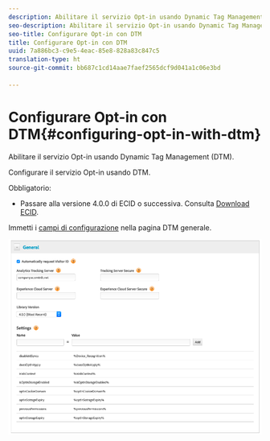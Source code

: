 ```yaml
---
description: Abilitare il servizio Opt-in usando Dynamic Tag Management (DTM).
seo-description: Abilitare il servizio Opt-in usando Dynamic Tag Management (DTM).
seo-title: Configurare Opt-in con DTM
title: Configurare Opt-in con DTM
uuid: 7a886bc3-c9e5-4eac-85e8-828a83c847c5
translation-type: ht
source-git-commit: bb687c1cd14aae7faef2565dcf9d041a1c06e3bd

---
```



# Configurare Opt-in con DTM{#configuring-opt-in-with-dtm}

Abilitare il servizio Opt-in usando Dynamic Tag Management (DTM).

Configurare il servizio Opt-in usando DTM.

Obbligatorio:

* Passare alla versione 4.0.0 di ECID o successiva. Consulta [Download ECID](https://github.com/Adobe-Marketing-Cloud/id-service/releases).

Immetti i [campi di configurazione](https://marketing.adobe.com/resources/help/it_IT/mcvid/api.html) nella pagina DTM generale.

![](assets/DTM-example.png)

